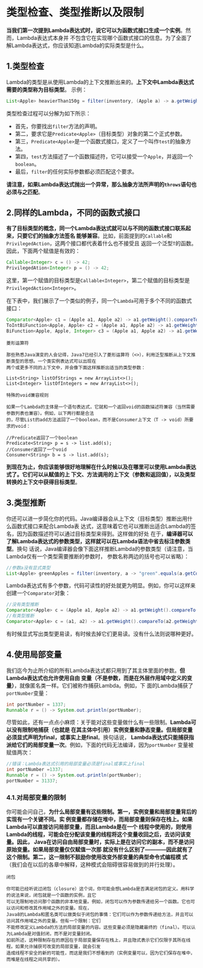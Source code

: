 类型检查、类型推断以及限制
================================================================================
**当我们第一次提到Lambda表达式时，说它可以为函数式接口生成一个实例**。然而，Lambda表达式本身并
不包含它在实现哪个函数式接口的信息。为了全面了解Lambda表达式，你应该知道Lambda的实际类型是什么。

## 1.类型检查
Lambda的类型是从使用Lambda的上下文推断出来的。**上下文中Lambda表达式需要的类型称为目标类型**。
示例：
```java
List<Apple> heavierThan150g = filter(inventory, (Apple a) -> a.getWeight() > 150);
```
类型检查过程可以分解为如下所示：
+ 首先，你要找出`filter`方法的声明。
+ 第二，要求它是`Predicate<Apple>`（目标类型）对象的第二个正式参数。
+ 第三，`Predicate<Apple>`是一个函数式接口，定义了一个叫作`test`的抽象方法。
+ 第四，`test`方法描述了一个函数描述符，它可以接受一个`Apple`，并返回一个`boolean`。
+ 最后，`filter`的任何实际参数都必须匹配这个要求。

**请注意，如果Lambda表达式抛出一个异常，那么抽象方法所声明的`throws`语句也必须与之匹配**。

## 2.同样的Lambda，不同的函数式接口
**有了目标类型的概念，同一个Lambda表达式就可以与不同的函数式接口联系起来，只要它们的抽象方法签名
能够兼容**。比如，前面提到的`Callable`和`PrivilegedAction`，这两个接口都代表着什么也不接受且
返回一个泛型`T`的函数。因此，下面两个赋值是有效的：
```java
Callable<Integer> c = () -> 42;
PrivilegedAtion<Integer> p = () -> 42;
```
这里，第一个赋值的目标类型是`Callable<Integer>`，第二个赋值的目标类型是
`PrivilegedAction<Integer>`。

在下表中，我们展示了一个类似的例子，同一个`Lambda`可用于多个不同的函数式接口：
```java
Comparator<Apple> c1 = (Apple a1, Apple a2) -> a1.getWeight().compareTo(a2.getWeight());
ToIntBiFunction<Apple, Apple> c2 = (Apple a1, Apple a2) -> a1.getWeight().compareTo(a2.getWeight());
BiFunction<Apple, Apple, Integer> c3 = (Apple a1, Apple a2) -> a1.getWeight().compareTo(a2.getWeight());
```
```
菱形运算符

那些熟悉Java演变的人会记得，Java7已经引入了菱形运算符（<>），利用泛型推断从上下文推断类型的思想。一个类实例表达式可以出现在
两个或更多不同的上下文中，并会像下面这样推断出适当的类型参数：

List<String> listOfStrings = new ArrayList<>();
List<Integer> listOfIntegers = new ArrayList<>();
```
```
特殊的void兼容规则

如果一个Lambda的主体是一个语句表达式，它就和一个返回void的函数描述符兼容（当然需要参数列表也兼容）。例如，以下两行都是合法
的，尽管List的add方法返回了一个boolean，而不是Consumer上下文（T -> void）所要求的void：

//Predicate返回了一个boolean
Predicate<String> p = s -> list.add(s);
//Consumer返回了一个void
Consumer<String> b = s -> list.add(s);
```
**到现在为止，你应该能够很好地理解在什么时候以及在哪里可以使用Lambda表达式了。它们可以从赋值的上
下文、方法调用的上下文（参数和返回值），以及类型转换的上下文中获得目标类型**。

## 3.类型推断
你还可以进一步简化你的代码。Java编译器会从上下文（目标类型）推断出用什么函数式接口来配合Lambda表
达式，这意味着它也可以推断出适合Lambda的签名，因为函数描述符可以通过目标类型来得到。这样做的好处
在于，**编译器可以了解Lambda表达式的参数类型，这样就可以在Lambda语法中省去标注参数类型**。换句
话说，Java编译器会像下面这样推断Lambda的参数类型（请注意，当Lambda仅有一个类型需要推断的参数时，
参数名称两边的括号也可以省略）：
```java
//参数a没有显式类型
List<Apple> greenApples = filter(inventory, a -> "green".equals(a.getColor()));
```
Lambda表达式有多个参数，代码可读性的好处就更为明显。例如，你可以这样来创建一个`Comparator`对象：
```java
//没有类型推断
Comparator<Apple> c = (Apple a1, Apple a2) -> a1.getWeight().compareTo(a2.getWeight());
//有类型推断
Comparator<Apple> c = (a1, a2) -> a1.getWeight().compareTo(a2.getWeight());
```
有时候显式写出类型更易读，有时候去掉它们更易读。没有什么法则说哪种更好。

## 4.使用局部变量
我们迄今为止所介绍的所有Lambda表达式都只用到了其主体里面的参数。**但Lambda表达式也允许使用自由
变量（不是参数，而是在外层作用域中定义的变量）**，就像匿名类一样。它们被称作捕获Lambda。例如，下
面的Lambda捕获了`portNumber`变量：
```java
int portNumber = 1337;
Runnable r = () -> System.out.println(portNumber);
```
尽管如此，还有一点点小麻烦：关于能对这些变量做什么有一些限制。**Lambda可以没有限制地捕获（也就是
在其主体中引用）实例变量和静态变量。但局部变量必须显式声明为final，或事实上是final**。换句话说，
**Lambda表达式只能捕获指派给它们的局部变量一次**。例如，下面的代码无法编译，因为`portNumber`
变量被赋值两次：
```java
//错误：Lambda表达式引用的局部变量必须是final或事实上final
int portNumber =1337;
Runnable r = () -> System.out.println(portNumber);
portNumber = 31337;
```

### 4.1.对局部变量的限制
你可能会问自己，**为什么局部变量有这些限制。第一，实例变量和局部变量背后的实现有一个关键不同。实
例变量都存储在堆中，而局部变量则保存在栈上。如果Lambda可以直接访问局部变量，而且Lambda是在一个
线程中使用的，则使用Lambda的线程，可能会在分配该变量的线程将这个变量收回之后，去访问该变量。因此，
Java在访问自由局部变量时，实际上是在访问它的副本，而不是访问原始变量。如果局部变量仅仅赋值一次那
就没有什么区别了————因此就有了这个限制。第二，这一限制不鼓励你使用改变外部变量的典型命令式编程模
式**（我们会在以后的各章中解释，这种模式会阻碍很容易做到的并行处理）。

```
闭包

你可能已经听说过闭包（closure）这个词，你可能会想Lambda是否满足闭包的定义。用科学的说法来说，闭包就是一个函数的实例，且它
可以无限制地访问那个函数的非本地变量。例如，闭包可以作为参数传递给另一个函数。它也可以访问和修改其作用域之外的变量。现在，
Java8的Lambda和匿名类可以做类似于闭包的事情：它们可以作为参数传递给方法，并且可以访问其作用域之外的变量。但有一个限制：它们
不能修改定义Lambda的方法的局部变量的内容。这些变量必须是隐藏最终的（final）。可以认为Lambda是对值封闭，而不是对变量封闭。
如前所述，这种限制存在的原因在于局部变量保存在栈上，并且隐式表示它们仅限于其所在线程。如果允许捕获可改变的局部变量，就会引发
造成线程不安全的新的可能性，而这是我们不想看到的（实例变量可以，因为它们保存在堆中，而堆是在线程之间共享的）。
```





